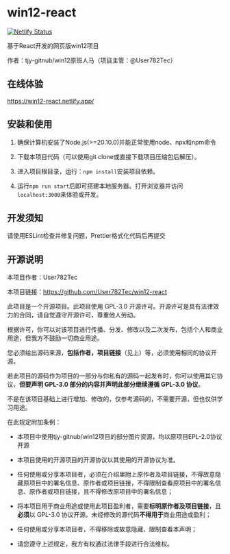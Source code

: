 # win12-react

[![Netlify Status](https://api.netlify.com/api/v1/badges/f6315024-2bef-414f-9e3d-3aa3c72d1717/deploy-status)](https://app.netlify.com/sites/win12-react/deploys)

基于React开发的网页版win12项目

作者：tjy-gitnub/win12原班人马（项目主管：@User782Tec）


## 在线体验

<https://win12-react.netlify.app/>

## 安装和使用

1. 确保计算机安装了Node.js(>=20.10.0)并能正常使用node、npx和npm命令 

2. 下载本项目代码（可以使用git clone或直接下载项目压缩包后解压）。

3. 进入项目根目录，运行：`npm install`安装项目依赖。

4. 运行`npm run start`后即可搭建本地服务器。打开浏览器并访问`localhost:3000`来体验或开发。

## 开发须知

请使用ESLint检查并修复问题，Prettier格式化代码后再提交

## 开源说明

本项目作者：User782Tec

本项目链接：<https://github.com/User782Tec/win12-react>

此项目是一个开源项目。此项目使用 GPL-3.0 开源许可。开源许可是具有法律效力的合同，请自觉遵守开源许可，尊重他人劳动。

根据许可，你可以对该项目进行传播、分发、修改以及二次发布，包括个人和商业用途，但我方不鼓励一切商业用途。

您必须给出源码来源，**包括作者，项目链接**（见上）等，必须使用相同的协议开源。

若此项目的源码作为项目的一部分与你私有的源码一起发布时，你可以使用其它协议，**但要声明 GPL-3.0 部分的内容并声明此部分继续遵循 GPL-3.0 协议**。

不是在该项目基础上进行增加、修改的，仅参考源码的，不需要开源，但也仅供学习用途。

在此规定附加条例：

- 本项目中使用tjy-gitnub/win12项目的部分图片资源，均以原项目EPL-2.0协议开源

- 本项目使用的开源项目的开源协议以其使用的开源协议为准。

- 任何使用或分享本项目者，必须在介绍里附上原作者及项目链接，不得故意隐藏原项目中的署名信息、原作者或项目链接，不得限制查看原项目中的署名信息、原作者或项目链接，且不得修改原项目中的署名信息；

- 将本项目用于商业用途或使用此项目盈利者，需要**标明原作者及项目链接**，且**必须**以 GPL-3.0 协议开源。未经修改的源代码**不得用于**商业用途或盈利；

- 任何使用或分享本项目者，不得移除或故意隐藏、限制查看本声明；

- 请您遵守上述规定，我方有权通过法律手段进行合法维权。
